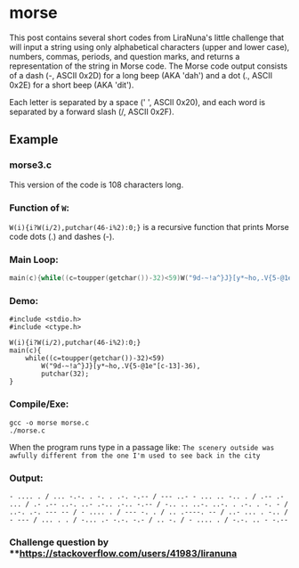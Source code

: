 # morse 

This post contains several short codes from LiraNuna's little challenge that will input a string using only alphabetical characters (upper and lower case), numbers, commas, periods, and question marks, and returns a representation of the string in Morse code. The Morse code output consists of a dash (-, ASCII 0x2D) for a long beep (AKA 'dah') and a dot (., ASCII 0x2E) for a short beep (AKA 'dit').

Each letter is separated by a space (' ', ASCII 0x20), and each word is separated by a forward slash (/, ASCII 0x2F).

## Example

### morse3.c

This version of the code is 108 characters long.

### Function of `W`:

`W(i){i?W(i/2),putchar(46-i%2):0;}` is a recursive function that prints Morse code dots (.) and dashes (-).

### Main Loop:

```c
main(c){while((c=toupper(getchar())-32)<59)W("9d-~!a^}J}[y*~ho,.V{5-@1e"[c-13]-36);}
```

### Demo:

```
#include <stdio.h>
#include <ctype.h>

W(i){i?W(i/2),putchar(46-i%2):0;}
main(c){
    while((c=toupper(getchar())-32)<59)
        W("9d-~!a^}J}[y*~ho,.V{5-@1e"[c-13]-36),
        putchar(32);
}
```
### Compile/Exe:
```
gcc -o morse morse.c
./morse.c
```
When the program runs type in a passage like: `The scenery outside was awfully different from the one I'm used to see back in the city`

### Output: 

```
- .... . / ... -.-. . -. . .-. -.-- / --- ..- - ... .. -.. . / .-- .- ... / .- .-- ..-. ..- .-.. .-.. -.-- / -.. .. ..-. ..-. . .-. . -. - / ..-. .-. --- -- / - .... . / --- -. . / .. .----. -- / ..- ... . -.. / - --- / ... . . / -... .- -.-. -.- / .. -. / - .... . / -.-. .. - -.--
```

### Challenge question by **https://stackoverflow.com/users/41983/liranuna




